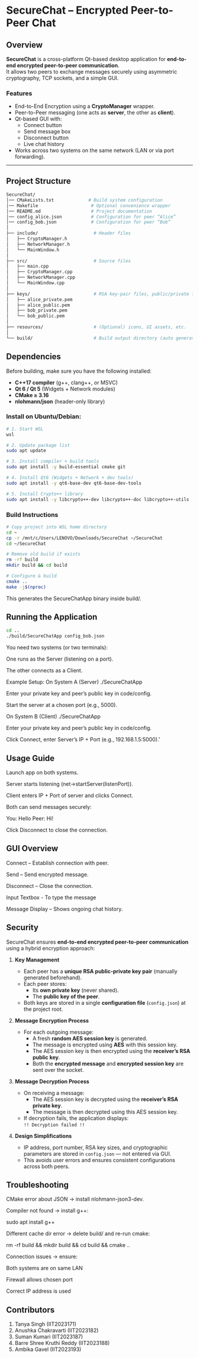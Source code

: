 #  SecureChat – Encrypted Peer-to-Peer Chat

## Overview
**SecureChat** is a cross-platform Qt-based desktop application for **end-to-end encrypted peer-to-peer communication**.  
It allows two peers to exchange messages securely using asymmetric cryptography, TCP sockets, and a simple GUI.

###  Features
- End-to-End Encryption using a **CryptoManager** wrapper.
- Peer-to-Peer messaging (one acts as **server**, the other as **client**).
- Qt-based GUI with:
  -  Connect button
  - Send message box
  -  Disconnect button
  -  Live chat history
- Works across two systems on the same network (LAN or via port forwarding).

---

## Project Structure
```bash
SecureChat/
│── CMakeLists.txt             # Build system configuration
│── Makefile                    # Optional convenience wrapper
│── README.md                   # Project documentation
│── config_alice.json           # Configuration for peer “Alice”
│── config_bob.json             # Configuration for peer “Bob”
│
├── include/                     # Header files
│   ├── CryptoManager.h
│   ├── NetworkManager.h
│   └── MainWindow.h
│
├── src/                         # Source files
│   ├── main.cpp
│   ├── CryptoManager.cpp
│   ├── NetworkManager.cpp
│   └── MainWindow.cpp
│
├── keys/                        # RSA key-pair files, public/private for each peer
│   ├── alice_private.pem
│   ├── alice_public.pem
│   ├── bob_private.pem
│   └── bob_public.pem
│
├── resources/                   # (Optional) icons, UI assets, etc.
│
└── build/                       # Build output directory (auto generated)


```

##  Dependencies
Before building, make sure you have the following installed:

- **C++17 compiler** (g++, clang++, or MSVC)
- **Qt 6 / Qt 5** (Widgets + Network modules)
- **CMake ≥ 3.16**
- **nlohmann/json** (header-only library)

### Install on Ubuntu/Debian:
```bash
# 1. Start WSL
wsl

# 2. Update package list
sudo apt update

# 3. Install compiler + build tools
sudo apt install -y build-essential cmake git

# 4. Install Qt6 (Widgets + Network + dev tools)
sudo apt install -y qt6-base-dev qt6-base-dev-tools

# 5. Install Crypto++ library
sudo apt install -y libcrypto++-dev libcrypto++-doc libcrypto++-utils


```
### Build Instructions
```bash
# Copy project into WSL home directory
cd ~
cp -r /mnt/c/Users/LENOVO/Downloads/SecureChat ~/SecureChat
cd ~/SecureChat

# Remove old build if exists
rm -rf build
mkdir build && cd build

# Configure & build
cmake ..
make -j$(nproc)

```

This generates the SecureChatApp binary inside build/.



## Running the Application
```bash
cd ..
./build/SecureChatApp config_bob.json
```

You need two systems (or two terminals):

One runs as the Server (listening on a port).

The other connects as a Client.

Example Setup:
On System A (Server)
./SecureChatApp


Enter your private key and peer’s public key in code/config.

Start the server at a chosen port (e.g., 5000).

On System B (Client)
./SecureChatApp


Enter your private key and peer’s public key in code/config.

Click Connect, enter Server’s IP + Port (e.g., 192.168.1.5:5000).'



## Usage Guide

Launch app on both systems.

Server starts listening (net->startServer(listenPort)).

Client enters IP + Port of server and clicks Connect.

Both can send messages securely:

You: Hello
Peer: Hi!


Click Disconnect to close the connection.



##  GUI Overview

Connect – Establish connection with peer.

Send – Send encrypted message.

Disconnect – Close the connection.

Input Textbox - To type the message

Message Display – Shows ongoing chat history.


##  Security

SecureChat ensures **end-to-end encrypted peer-to-peer communication** using a hybrid encryption approach:

1. **Key Management**
   - Each peer has a **unique RSA public-private key pair** (manually generated beforehand).
   - Each peer stores:
     - Its **own private key** (never shared).
     - The **public key of the peer**.
   - Both keys are stored in a single **configuration file** (`config.json`) at the project root.

2. **Message Encryption Process**
   - For each outgoing message:
     - A fresh **random AES session key** is generated.
     - The message is encrypted using **AES** with this session key.
     - The AES session key is then encrypted using the **receiver’s RSA public key**.
     - Both the **encrypted message** and **encrypted session key** are sent over the socket.

3. **Message Decryption Process**
   - On receiving a message:
     - The AES session key is decrypted using the **receiver’s RSA private key**.
     - The message is then decrypted using this AES session key.
   - If decryption fails, the application displays:  
     `!! Decryption failed !!`

4. **Design Simplifications**
   - IP address, port number, RSA key sizes, and cryptographic parameters are stored in `config.json` — not entered via GUI.
   - This avoids user errors and ensures consistent configurations across both peers.



## Troubleshooting

CMake error about JSON → install nlohmann-json3-dev.

Compiler not found → install g++:

sudo apt install g++


Different cache dir error → delete build/ and re-run cmake:

rm -rf build && mkdir build && cd build && cmake ..


Connection issues → ensure:

Both systems are on same LAN

Firewall allows chosen port

Correct IP address is used


## Contributors
1. Tanya Singh (IIT2023171)
2. Anushka Chakravarti (IIT2023182)
3. Suman Kumari (IIT2023187)
4. Barre Shree Kruthi Reddy (IIT2023188)
5. Ambika Gavel (IIT2023193)
